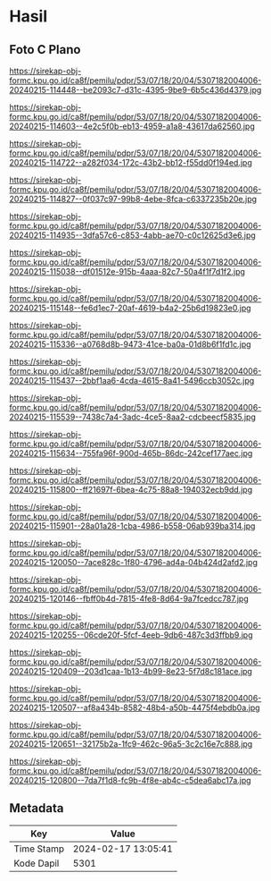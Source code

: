 # Hasil

## Foto C Plano

https://sirekap-obj-formc.kpu.go.id/ca8f/pemilu/pdpr/53/07/18/20/04/5307182004006-20240215-114448--be2093c7-d31c-4395-9be9-6b5c436d4379.jpg

https://sirekap-obj-formc.kpu.go.id/ca8f/pemilu/pdpr/53/07/18/20/04/5307182004006-20240215-114603--4e2c5f0b-eb13-4959-a1a8-43617da62560.jpg

https://sirekap-obj-formc.kpu.go.id/ca8f/pemilu/pdpr/53/07/18/20/04/5307182004006-20240215-114722--a282f034-172c-43b2-bb12-f55dd0f194ed.jpg

https://sirekap-obj-formc.kpu.go.id/ca8f/pemilu/pdpr/53/07/18/20/04/5307182004006-20240215-114827--0f037c97-99b8-4ebe-8fca-c6337235b20e.jpg

https://sirekap-obj-formc.kpu.go.id/ca8f/pemilu/pdpr/53/07/18/20/04/5307182004006-20240215-114935--3dfa57c6-c853-4abb-ae70-c0c12625d3e6.jpg

https://sirekap-obj-formc.kpu.go.id/ca8f/pemilu/pdpr/53/07/18/20/04/5307182004006-20240215-115038--df01512e-915b-4aaa-82c7-50a4f1f7d1f2.jpg

https://sirekap-obj-formc.kpu.go.id/ca8f/pemilu/pdpr/53/07/18/20/04/5307182004006-20240215-115148--fe6d1ec7-20af-4619-b4a2-25b6d19823e0.jpg

https://sirekap-obj-formc.kpu.go.id/ca8f/pemilu/pdpr/53/07/18/20/04/5307182004006-20240215-115336--a0768d8b-9473-41ce-ba0a-01d8b6f1fd1c.jpg

https://sirekap-obj-formc.kpu.go.id/ca8f/pemilu/pdpr/53/07/18/20/04/5307182004006-20240215-115437--2bbf1aa6-4cda-4615-8a41-5496ccb3052c.jpg

https://sirekap-obj-formc.kpu.go.id/ca8f/pemilu/pdpr/53/07/18/20/04/5307182004006-20240215-115539--7438c7a4-3adc-4ce5-8aa2-cdcbeecf5835.jpg

https://sirekap-obj-formc.kpu.go.id/ca8f/pemilu/pdpr/53/07/18/20/04/5307182004006-20240215-115634--755fa96f-900d-465b-86dc-242cef177aec.jpg

https://sirekap-obj-formc.kpu.go.id/ca8f/pemilu/pdpr/53/07/18/20/04/5307182004006-20240215-115800--ff21697f-6bea-4c75-88a8-194032ecb9dd.jpg

https://sirekap-obj-formc.kpu.go.id/ca8f/pemilu/pdpr/53/07/18/20/04/5307182004006-20240215-115901--28a01a28-1cba-4986-b558-06ab939ba314.jpg

https://sirekap-obj-formc.kpu.go.id/ca8f/pemilu/pdpr/53/07/18/20/04/5307182004006-20240215-120050--7ace828c-1f80-4796-ad4a-04b424d2afd2.jpg

https://sirekap-obj-formc.kpu.go.id/ca8f/pemilu/pdpr/53/07/18/20/04/5307182004006-20240215-120146--fbff0b4d-7815-4fe8-8d64-9a7fcedcc787.jpg

https://sirekap-obj-formc.kpu.go.id/ca8f/pemilu/pdpr/53/07/18/20/04/5307182004006-20240215-120255--06cde20f-5fcf-4eeb-9db6-487c3d3ffbb9.jpg

https://sirekap-obj-formc.kpu.go.id/ca8f/pemilu/pdpr/53/07/18/20/04/5307182004006-20240215-120409--203d1caa-1b13-4b99-8e23-5f7d8c181ace.jpg

https://sirekap-obj-formc.kpu.go.id/ca8f/pemilu/pdpr/53/07/18/20/04/5307182004006-20240215-120507--af8a434b-8582-48b4-a50b-4475f4ebdb0a.jpg

https://sirekap-obj-formc.kpu.go.id/ca8f/pemilu/pdpr/53/07/18/20/04/5307182004006-20240215-120651--32175b2a-1fc9-462c-96a5-3c2c16e7c888.jpg

https://sirekap-obj-formc.kpu.go.id/ca8f/pemilu/pdpr/53/07/18/20/04/5307182004006-20240215-120800--7da7f1d8-fc9b-4f8e-ab4c-c5dea6abc17a.jpg


## Metadata

| Key        | Value               |
| ---------- | ------------------- |
| Time Stamp | 2024-02-17 13:05:41 |
| Kode Dapil | 5301                |



